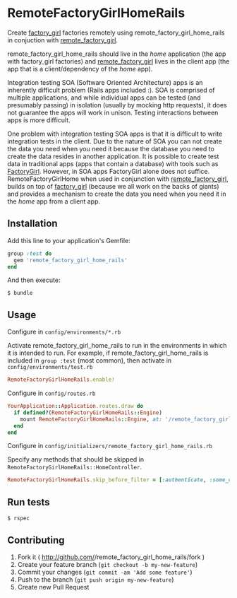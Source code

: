 # RemoteFactoryGirlHomeRails

Create [factory_girl](https://github.com/thoughtbot/factory_girl) factories
remotely using remote_factory_girl_home_rails in conjuction with [remote_factory_girl](https://github.com/tdouce/remote_factory_girl). 

remote_factory_girl_home_rails should live in the *home* application (the app with
factory_girl factories) and [remote_factory_girl](https://github.com/tdouce/remote_factory_girl)
lives in the client app (the app that is a client/dependency of the *home* app).

Integration testing SOA (Software Oriented Architecture) apps is an inherently 
difficult problem (Rails apps included :). SOA is comprised of multiple applications, 
and while individual apps can be tested (and presumably passing) in isolation (usually by 
mocking http requests), it does not guarantee the apps will work in unison. Testing 
interactions between apps is more difficult. 

One problem with integration testing SOA apps is that it is difficult to write 
integration tests in the client. Due to the nature of SOA you can not 
create the data you need when you need it because the database you need to create the data
resides in another application.  It is possible to create test data in traditional apps (apps 
that contain a database) with tools such as [FactoryGirl](https://github.com/thoughtbot/factory_girl). 
However, in SOA apps FactoryGirl alone does not suffice. RemoteFactoryGirlHome
when used in conjunction with [remote_factory_girl](https://github.com/tdouce/remote_factory_girl),
builds on top of [factory_girl](https://github.com/thoughtbot/factory_girl) (because
we all work on the backs of giants) and provides a mechanism to create the data you need 
when you need it in the *home* app from a client app.

## Installation

Add this line to your application's Gemfile:

```ruby
group :test do
  gem 'remote_factory_girl_home_rails'
end
```


And then execute:

    $ bundle


## Usage

Configure in `config/environments/*.rb`

Activate remote_factory_girl_home_rails to run in the environments in which it is intended to
run. For example, if remote_factory_girl_home_rails is included in `group
:test` (most common), then activate in `config/environments/test.rb`

```ruby
RemoteFactoryGirlHomeRails.enable!
```

Configure in `config/routes.rb`

```ruby
YourApplication::Application.routes.draw do
  if defined?(RemoteFactoryGirlHomeRails::Engine)
    mount RemoteFactoryGirlHomeRails::Engine, at: '/remote_factory_girl' 
  end
end
```

Configure in `config/initializers/remote_factory_girl_home_rails.rb` 

Specify any methods that should be skipped in `RemoteFactoryGirlHomeRails::HomeController`. 

```ruby
RemoteFactoryGirlHomeRails.skip_before_filter = [:authenticate, :some_other_method]
```

## Run tests


    $ rspec


## Contributing

1. Fork it ( http://github.com/<my-github-username>/remote_factory_girl_home_rails/fork )
2. Create your feature branch (`git checkout -b my-new-feature`)
3. Commit your changes (`git commit -am 'Add some feature'`)
4. Push to the branch (`git push origin my-new-feature`)
5. Create new Pull Request
